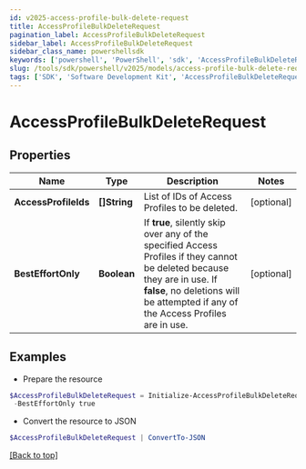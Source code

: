 ```yaml
---
id: v2025-access-profile-bulk-delete-request
title: AccessProfileBulkDeleteRequest
pagination_label: AccessProfileBulkDeleteRequest
sidebar_label: AccessProfileBulkDeleteRequest
sidebar_class_name: powershellsdk
keywords: ['powershell', 'PowerShell', 'sdk', 'AccessProfileBulkDeleteRequest', 'V2025AccessProfileBulkDeleteRequest'] 
slug: /tools/sdk/powershell/v2025/models/access-profile-bulk-delete-request
tags: ['SDK', 'Software Development Kit', 'AccessProfileBulkDeleteRequest', 'V2025AccessProfileBulkDeleteRequest']
---
```



# AccessProfileBulkDeleteRequest

## Properties

Name | Type | Description | Notes
------------ | ------------- | ------------- | -------------
**AccessProfileIds** | **[]String** | List of IDs of Access Profiles to be deleted. | [optional] 
**BestEffortOnly** | **Boolean** | If **true**, silently skip over any of the specified Access Profiles if they cannot be deleted because they are in use. If **false**, no deletions will be attempted if any of the Access Profiles are in use. | [optional] 

## Examples

- Prepare the resource
```powershell
$AccessProfileBulkDeleteRequest = Initialize-AccessProfileBulkDeleteRequest  -AccessProfileIds [2c9180847812e0b1017817051919ecca, 2c9180887812e0b201781e129f151816] `
 -BestEffortOnly true
```

- Convert the resource to JSON
```powershell
$AccessProfileBulkDeleteRequest | ConvertTo-JSON
```


[[Back to top]](#) 


